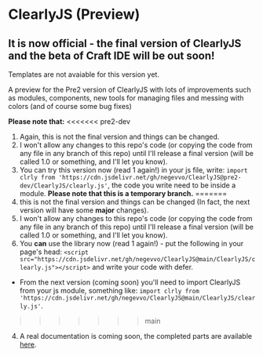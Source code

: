 # ClearlyJS (Preview)

## It is now official - the final version of ClearlyJS and the beta of Craft IDE will be out soon! 

Templates are not avaiable for this version yet.

A preview for the Pre2 version of ClearlyJS with lots of improvements such as modules, components, new tools for managing files and messing with colors (and of course some bug fixes)

**Please note that:**
<<<<<<< pre2-dev
1. Again, this is not the final version and things can be changed.
2. I won't allow any changes to this repo's code \(or copying the code from any file in any branch of this repo\) until I'll release a final version \(will be called 1.0 or something, and I'll let you know\).
3. You can try this version now \(read 1 again!\) in your js file, write: `import clrly from 'https://cdn.jsdelivr.net/gh/negevvo/ClearlyJS@pre2-dev/ClearlyJS/clearly.js'`, the code you write need to be inside a module. **Please note that this is a temporary branch.**
=======
1. this is not the final version and things can be changed (In fact, the next version will have some **major** changes).
2. I won't allow any changes to this repo's code \(or copying the code from any file in any branch of this repo\) until I'll release a final version \(will be called 1.0 or something, and I'll let you know\).
3. You **can** use the library now \(read 1 again!\) - put the following in your page's head: `<script src="https://cdn.jsdelivr.net/gh/negevvo/ClearlyJS@main/ClearlyJS/clearly.js"></script>` and write your code with defer.
  - From the next version (coming soon) you'll need to import ClearlyJS from your js module, something like: `import clrly from 'https://cdn.jsdelivr.net/gh/negevvo/ClearlyJS@main/ClearlyJS/clearly.js'`.
>>>>>>> main
4. A real documentation is coming soon, the completed parts are available [here](https://negevvo.gitbook.io/clearlyjs/).

